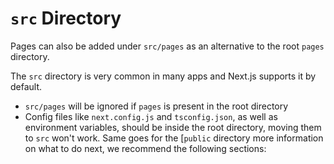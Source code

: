 # `src` Directory


Pages can also be added under `src/pages` as an alternative to the root `pages` directory.


The `src` directory is very common in many apps and Next.js supports it by default.


* `src/pages` will be ignored if `pages` is present in the root directory
* Config files like `next.config.js` and `tsconfig.json`, as well as environment variables, should be inside the root directory, moving them to `src` won't work. Same goes for the [`public` directory more information on what to do next, we recommend the following sections:





